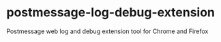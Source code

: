 # postmessage-log-debug-extension
Postmessage web log and debug extension tool for Chrome and Firefox
